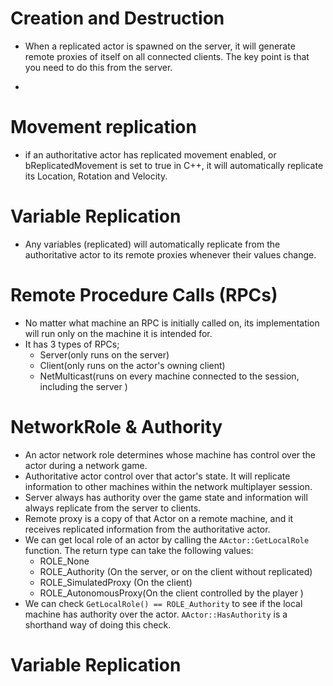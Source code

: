 # Creation and Destruction

- When a replicated actor is spawned on the server, it will generate remote proxies of itself on all connected clients. The key point is that you need to do this from the server.

-  

   

# Movement replication
- if an authoritative actor has replicated movement enabled, or bReplicatedMovement is set to true in C++, it will automatically replicate its Location, Rotation and Velocity. 


# Variable Replication
- Any variables (replicated) will automatically replicate from the authoritative actor to its remote proxies whenever their values change. 

# Remote Procedure Calls (RPCs)
- No matter what machine an RPC is initially called on, its implementation will run only on the machine it is intended for. 
- It has 3 types of RPCs;
	- Server(only runs on the server)
	- Client(only runs on the actor's owning client)
	- NetMulticast(runs on every machine connected to the session, including the server )
	

# NetworkRole & Authority

- An actor network role determines whose machine has control over the actor during a network game. 
- Authoritative actor control over that actor's state. It will replicate information to other machines within the network multiplayer session. 
- Server always has authority over the game state and information will always replicate from the server to clients. 
- Remote proxy is a copy of that Actor on a remote machine, and it receives replicated information from the authoritative actor. 
- We can get local role of an actor by calling the `AActor::GetLocalRole` function. The return type can take the following values:
  - ROLE_None
  - ROLE_Authority (On the server, or on the client without replicated)
  - ROLE_SimulatedProxy (On the client)
  - ROLE_AutonomousProxy(On the client  controlled by the player )
- We can check `GetLocalRole() == ROLE_Authority` to see if the local machine has authority over the actor. `AActor::HasAuthority` is a shorthand way of doing this check. 

# Variable Replication

​			
